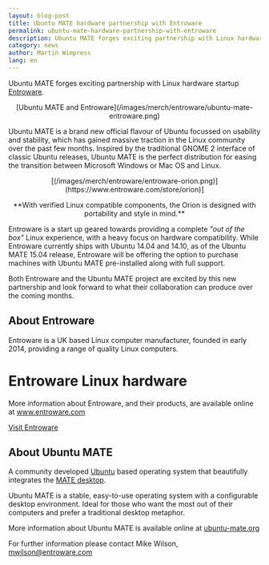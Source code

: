 ```yaml
---
layout: blog-post
title: Ubuntu MATE hardware partnership with Entroware
permalink: ubuntu-mate-hardware-partnership-with-entroware
description: Ubuntu MATE forges exciting partnership with Linux hardware startup Entroware
category: news
author: Martin Wimpress
lang: en
---
```


Ubuntu MATE forges exciting partnership with Linux hardware startup [Entroware](https://www.entroware.com).

<p align="center">
[Ubuntu MATE and Entroware](/images/merch/entroware/ubuntu-mate-entroware.png)

Ubuntu MATE is a brand new official flavour of Ubuntu focussed on usability and
stability, which has gained massive traction in the Linux community over the
past few months. Inspired by the traditional GNOME 2 interface of classic Ubuntu
releases, Ubuntu MATE is the perfect distribution for easing the transition
between Microsoft Windows or Mac OS and Linux.

<p align="center">
[(/images/merch/entroware/entroware-orion.png)](https://www.entroware.com/store/orion)]
<p align="center">
**With verified Linux compatible components, the Orion is designed with portability and style in mind.**

Entroware is a start up geared towards providing a complete *"out of the box"*
Linux experience, with a heavy focus on hardware compatibility. While Entroware
currently ships with Ubuntu 14.04 and 14.10, as of the Ubuntu MATE 15.04 release,
Entroware will be offering the option to purchase machines with Ubuntu MATE
pre-installed along with full support.

Both Entroware and the Ubuntu MATE project are excited by this new partnership
and look forward to what their collaboration can produce over the coming months.

## About Entroware

Entroware is a UK based Linux computer manufacturer, founded in early 2014,
providing a range of quality Linux computers.

<div class="bs-component">
    <div class="jumbotron">
        <h1>Entroware Linux hardware</h1>
        <p>More information about Entroware, and their products, are available online
        at <a href="http://www.entroware.com">www.entroware.com</a></p>
        <a href="http://www.entroware.com" class="btn btn-primary btn-lg">Visit Entroware</a>
        </p>
    </div>
</div>

## About Ubuntu MATE

A community developed [Ubuntu](http://www.ubuntu.com) based operating system that
beautifully integrates the [MATE desktop](http://mate-desktop.org).

Ubuntu MATE is a stable, easy-to-use operating system with a configurable desktop
environment. Ideal for those who want the most out of their computers and prefer
a traditional desktop metaphor.

More information about Ubuntu MATE is available online at [ubuntu-mate.org](https://ubuntu-mate.org)

For further information please contact Mike Wilson, [mwilson@entroware.com](mailto:mwilson@entroware.com)

